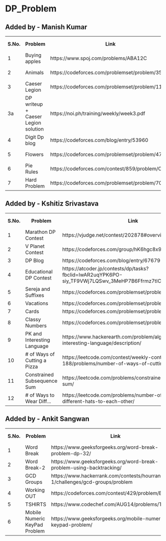 # DP_Problem
## Added by - Manish Kumar
<table>
  <tr>
    <th>S.No.</th>
    <th>Problem</th>
    <th>Link</th>
    <th>Related Concept</th>
    <th>Date</th>
    <th>Code</th>
  </tr>
  <tr>
    <td>1</td>
    <td>Buying apples</td>
    <td>https://www.spoj.com/problems/ABA12C</td>
    <td>Unbounded Knapsack</td>
    <td>6/4/20</td>
    <td><a href="https://github.com/Enigmahaxx/DP_Problem/blob/master/Code/ABA12C_Buying%20Apples!.cpp">view</a></td>
  </tr>
  <tr>
    <td>2</td>
    <td>Animals</td>
    <td>https://codeforces.com/problemset/problem/35/D</td>
    <td>0-1 Knapsack</td>
    <td>6/4/20</td>
    <td><a href="https://github.com/Enigmahaxx/DP_Problem/blob/master/Code/35D_Animals.cpp">view</a></td>
  </tr>
  <tr>
    <td>3</td>
    <td>Caeser Legion</td>
    <td>https://codeforces.com/problemset/problem/118/D</td>
    <td>DP</td>
    <td>6/4/20</td>
    <td><a href="https://github.com/Enigmahaxx/DP_Problem/blob/master/Code/118D_Caesar's_Legions.cpp">view</a></td>
  </tr>
  <tr>
  <td>3a</td>
    <td>DP writeup + Caeser Legion solution</td>
    <td>https://noi.ph/training/weekly/week3.pdf</td>
    <td>DP</td>
    <td>8/4/20</td>
    <td><a href="#">NA</a></td>
  </tr>
  <tr>
    <td>4</td>
    <td>Digit Dp blog</td>
    <td>https://codeforces.com/blog/entry/53960</td>
    <td>Digit DP</td>
    <td>10/4/20</td>
    <td><a href="#">NA</a></td>
  </tr>
  <tr>
    <td>5</td>
    <td>Flowers</td>
    <td>https://codeforces.com/problemset/problem/474/D</td>
    <td>Single state DP</td>
    <td>29/4/20</td>
    <td><a href="#">NA</a></td>
  </tr>
  <tr>
    <td>6</td>
    <td>Pie Rules</td>
    <td>https://codeforces.com/contest/859/problem/C</td>
    <td> simple DP(recursive)</td>
    <td>6/6/20</td>
    <td><a href="#">NA</a></td>
  </tr>
  <tr>
    <td>7</td>
    <td>Hard Problem</td>
    <td>https://codeforces.com/problemset/problem/706/C</td>
    <td> simple DP(tabulation)</td>
    <td>6/6/20</td>
    <td><a href="#">NA</a></td>
  </tr>
</table>

## Added by - Kshitiz Srivastava
<table>
  <tr>
    <th>S.No.</th>
    <th>Problem</th>
    <th>Link</th>
    <th>Related Concept</th>
    <th>Date</th>
    <th>Code</th>
  </tr>
  <tr>
    <td>1</td>
    <td>Marathon DP Contest</td>
    <td>https://vjudge.net/contest/202878#overview</td>
    <td>DP</td>
    <td>7/4/20</td>
    <td><a href="#">NA</a></td>
  </tr>
  <tr>
    <td>2</td>
    <td>V Planet Contest</td>
    <td>https://codeforces.com/group/hK6hgc8x94/contests</td>
    <td>General</td>
    <td>7/4/20</td>
    <td><a href="#">NA</a></td>
  </tr>
  <tr>
    <td>3</td>
    <td>DP Blog</td>
    <td>https://codeforces.com/blog/entry/67679</td>
    <td>DP</td>
    <td>7/4/20</td>
    <td><a href="#">NA</a></td>
  </tr>
  <tr>
    <td>4</td>
    <td>Educational DP Contest</td>
    <td>https://atcoder.jp/contests/dp/tasks?fbclid=IwAR2uqYPK6PO-siy_TF9VWj7LQSwv_3MeHP7B6Ffrmz7tICkg9HJ324T9MDA</td>
    <td>DP</td>
    <td>8/4/20</td>
    <td><a href="https://github.com/Enigmahaxx/DP_Problem/tree/master/Code/Atcoder%20Educational%20DP%20Contest">view</a></td>
  </tr>
  <tr>
    <td>5</td>
    <td>Sereja and Suffixes</td>
    <td>https://codeforces.com/problemset/problem/368/B</td>
    <td>DP</td>
    <td>12/4/20</td>
    <td><a href="https://github.com/Enigmahaxx/DP_Problem/blob/master/Code/368B_Sereja%20and%20Suffixes.cpp">view</a></td>
  </tr>
  <tr>
    <td>6</td>
    <td>Vacations</td>
    <td>https://codeforces.com/problemset/problem/698/A</td>
    <td>DP</td>
    <td>12/4/20</td>
    <td><a href="https://github.com/Enigmahaxx/DP_Problem/blob/master/Code/698A_Vacations.cpp">view</a></td>
  </tr>
  <tr>
    <td>7</td>
    <td>Cards</td>
    <td>https://codeforces.com/problemset/problem/626/B</td>
    <td>DP</td>
    <td>12/4/20</td>
    <td><a href="https://github.com/Enigmahaxx/DP_Problem/blob/master/Code/626B_Cards.cpp">view</a></td>
  </tr>
  <tr>
    <td>8</td>
    <td>Classy Numbers</td>
    <td>https://codeforces.com/problemset/problem/1036/C</td>
    <td>Digit DP</td>
    <td>30/4/20</td>
    <td><a href="https://github.com/Enigmahaxx/DP_Problem/blob/master/Code/1036C_Classy_Numbers.cpp">view</a></td>
  </tr>
  <tr>
    <td>9</td>
    <td>PK and Interesting Language</td>
    <td>https://www.hackerearth.com/problem/algorithm/pk-and-interesting-language/description/</td>
    <td>DP with Matrix Expo.</td>
    <td>1/5/20</td>
    <td><a href="https://github.com/Enigmahaxx/DP_Problem/blob/master/Code/HKERTH_PK_and_interesting_language.cpp">view</a></td>
  </tr>
  <tr>
    <td>10</td>
    <td># of Ways of Cutting a Pizza</td>
    <td>https://leetcode.com/contest/weekly-contest-188/problems/number-of-ways-of-cutting-a-pizza/</td>
    <td>DP</td>
    <td>12/5/20</td>
    <td><a href="https://github.com/Enigmahaxx/DP_Problem/blob/master/Code/LEET_1444_Number_of_Ways_of_Cutting_a_Pizza.cpp">view</a></td>
  </tr>
  <tr>
    <td>11</td>
    <td>Constrained Subsequence Sum</td>
    <td>https://leetcode.com/problems/constrained-subsequence-sum/</td>
    <td>Single State DP</td>
    <td>14/5/20</td>
    <td><a href="https://github.com/Enigmahaxx/DP_Problem/blob/master/Code/LEET_1425_Constrained_Subsequence_Sum.cpp">view</a></td>
  </tr>
  <tr>
    <td>12</td>
    <td># of Ways to Wear Diff...</td>
    <td>https://leetcode.com/problems/number-of-ways-to-wear-different-hats-to-each-other/</td>
    <td>DP+Bitsmask</td>
    <td>14/5/20</td>
    <td><a href="https://github.com/Enigmahaxx/DP_Problem/blob/master/Code/LEET_1434_Number_of_Ways_to_Wear_Different_Hats_to_Each_Other.cpp">view</a></td>
  </tr>
</table>

## Added by - Ankit Sangwan
<table>
  <tr>
    <th>S.No.</th>
    <th>Problem</th>
    <th>Link</th>
    <th>Related Concept</th>
    <th>Date</th>
    <th>Code</th>
  </tr>
  <tr>
    <td>1</td>
    <td>Word Break</td>
    <td>https://www.geeksforgeeks.org/word-break-problem-dp-32/</td>
    <td>DP</td>
    <td>12/4/20</td>
    <td><a href="https://github.com/Enigmahaxx/DP_Problem/blob/master/Code/GFG_WordBreak-1.cpp">view</a></td>
  </tr>
  <tr>
    <td>2</td>
    <td>Word Break-2</td>
    <td>https://www.geeksforgeeks.org/word-break-problem-using-backtracking/</td>
    <td>BackTracking</td>
    <td>12/4/20</td>
    <td><a href="https://github.com/Enigmahaxx/DP_Problem/blob/master/Code/GFG_WordBreak-2.cpp">view</a></td>
  </tr>
  <tr>
    <td>3</td>
    <td>GCD Groups</td>
    <td>https://www.hackerrank.com/contests/hourrank-1/challenges/gcd-groups/problem</td>
    <td>Math/GCD</td>
    <td>12/4/20</td>
    <td><a href="https://github.com/Enigmahaxx/DP_Problem/blob/master/Code/HKRNK_GCD_GROUPS.cpp">view</a></td>
  </tr>
  <tr>
    <td>4</td>
    <td>Working OUT</td>
    <td>https://codeforces.com/contest/429/problem/B</td>
    <td>DP+GRID</td>
    <td>3/5/20</td>
    <td><a href="https://github.com/Enigmahaxx/DP_Problem/blob/master/Code/CF_Working_out_GRID_DP.cpp">view</a></td>
  </tr>
  <tr>
    <td>5</td>
    <td>TSHIRTS</td>
    <td>https://www.codechef.com/AUG14/problems/TSHIRTS</td>
    <td>DP+BITMASK</td>
    <td>6/5/20</td>
    <td><a href="https://github.com/Enigmahaxx/DP_Problem/blob/master/Code/CC_LITTLE_ELEPHANTS_AND_T-SHIRTS.cpp">view</a></td>
  </tr>
  <tr>
    <td>6</td>
    <td>Mobile Numeric KeyPad Problem</td>
    <td>https://www.geeksforgeeks.org/mobile-numeric-keypad-problem/</td>
    <td>DP</td>
    <td>15/5/20</td>
    <td><a href="https://github.com/Enigmahaxx/DP_Problem/blob/master/Code/GFG_Mobile_Numeric_KeyPad_Problem.cpp">view</a></td>
  </tr>
  
</table>
